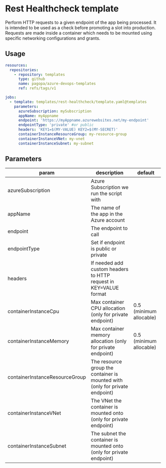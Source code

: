 # Rest Healthcheck template

Perform HTTP requests to a given endpoint of the app being processed. It is intended to be used as a check before promoting a slot into production.
Requests are made inside a container which needs to be mounted using specific networking configurations and grants.

## Usage

```yaml
resources:
  repositories:
    - repository: templates
      type: github
      name: pagopa/azure-devops-templates
      ref: refs/tags/v1

jobs:
  - template: templates/rest-healthcheck/template.yaml@templates
    parameters:
      azureSubscription: mySubscription
      appName: myAppname
      endpoint: 'https://myAppname.azurewebsites.net/my-endpoint'
      endpointType: 'private' #or public
      headers: 'KEY1=$(MY-VALUE) KEY2=$(MY-SECRET)'
      containerInstanceResourceGroup: my-resource-group
      containerInstanceVNet: my-vnet
      containerInstanceSubnet: my-subnet
```

## Parameters

| param                          | description                                                                  | default                 |
| ------------------------------ | ---------------------------------------------------------------------------- | ----------------------- |
| azureSubscription              | Azure Subscription we run the script with                                    |                         |
| appName                        | The name of the app in the Azure account                                     |                         |
| endpoint                       | The endpoint to call                                                         |                         |
| endpointType                   | Set if endpoint is public or private                                         |                         |
| headers                        | If needed add custom headers to HTTP request in KEY=VALUE format             |                         |
| containerInstanceCpu           | Max container CPU allocation (only for private endpoint)                     | 0.5 (minimum allocable) |
| containerInstanceMemory        | Max container memory allocation (only for private endpoint)                  | 0.5 (minimum allocable) |
| containerInstanceResourceGroup | The resource group the container is mounted with (only for private endpoint) |                         |
| containerInstanceVNet          | The VNet the container is mounted onto (only for private endpoint)           |                         |
| containerInstanceSubnet        | The subnet the container is mounted onto (only for private endpoint)         |                         |

